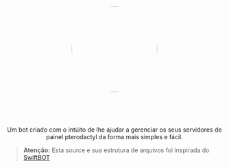 <div align="center">
<img src="cdn.discordapp.com/avatars/726449587430096947/c1676ab1909df87f28c3df84bc585d1c.png" height="auto" width="200" style="border-radius:50%"><br><br>
  
  
  <br><br>
  
  <p> Um bot criado com o intúito de lhe ajudar a gerenciar os seus servidores de painel pterodactyl da forma mais simples e fácil. </p>
  </div>



> **Atenção:** Esta source e sua estrutura de arquivos foi inspirada do [SwiftBOT](https://github.com/Lucas340/SwiftBOT)
